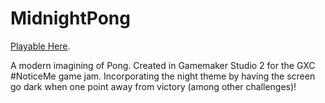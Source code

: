 # MidnightPong
[Playable Here](https://zami77.itch.io/midnight-pong).

A modern imagining of Pong. Created in Gamemaker Studio 2 for the GXC #NoticeMe game jam. 
Incorporating the night theme by having the screen go dark when one point away from victory (among other challenges)!
